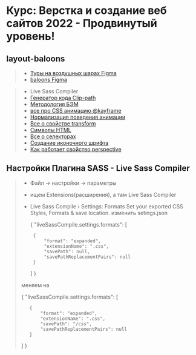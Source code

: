 # Курс: Верстка и создание веб сайтов 2022 - Продвинутый уровень! 

## layout-baloons

> * [Туры на воздушных шарах Figma](https://www.figma.com/file/ybWpKHKlfkpcCul34DwjzO/%D0%9F%D0%B5%D1%80%D0%B2%D1%8B%D0%B9-%D0%BC%D0%B0%D0%BA%D0%B5%D1%82-%D1%81-float?node-id=0%3A1)
> * [baloons Figma](https://www.figma.com/file/mcesUlxmkTT6y7OJ60CaEO/baloons?node-id=1%3A16&t=nnHAKfZxx0Qv5IiD-0)

> * Live Sass Compiler
> * [Генератор кода Clip-path](https://bennettfeely.com/clippy/)
> * [Методология БЭМ](https://ru.bem.info/methodology/)
> * [все про CSS анимацию @kayframe](https://developer.mozilla.org/ru/docs/Web/CSS/CSS_Animations/Using_CSS_animations)
> * [Нормализация поведения анимации](https://developer.mozilla.org/ru/docs/Web/CSS/backface-visibility)
> * [Все о свойстве transform](https://developer.mozilla.org/ru/docs/Web/CSS/transform)
> * [Символы HTML](https://css-tricks.com/snippets/html/glyphs/)
> * [Все о селекторах](https://itchief.ru/html-and-css/selectors)
> * [Создание иконочного шрифта](https://icomoon.io/)
> * [Как работает свойство perspective](https://webformyself.com/kak-rabotaet-css-perspective/)

## Настройки Плагина SASS - Live Sass Compiler

> *  Файл -> настройки -> параметры
> * ищем Extensions(расширения), а там Live Sass Compiler
> * Live Sass Compile › Settings: Formats
>    Set your exported CSS Styles, Formats & save location.
>    изменить setings.json
>
>    {
>    "liveSassCompile.settings.formats": [
>    
>        {
>            "format": "expanded",
>            "extensionName": ".css",
>            "savePath": null,
>            "savePathReplacementPairs": null
>        }
>    ]
>}
>
> меняем на
>
>{
>    "liveSassCompile.settings.formats": [
>
>        {
>            "format": "expanded",
>            "extensionName": ".css",
>            "savePath": "/css",
>            "savePathReplacementPairs": null
>        }
>    ]
>}
